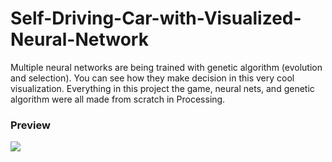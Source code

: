 # Self-Driving-Car-with-Visualized-Neural-Network
Multiple neural networks are being trained with genetic algorithm (evolution and selection). You can see how they make decision in this very cool visualization. Everything in this project the game, neural nets, and genetic algorithm were all made from scratch in Processing.

### Preview
![](https://github.com/manfredmichael/Self-Driving-Car-with-Visualized-Neural-Network/blob/master/data/preview.gif?raw=true)
